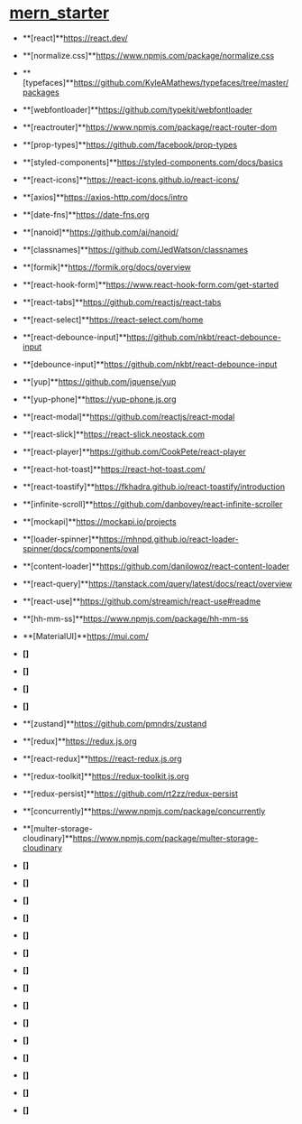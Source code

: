 # **[mern_starter](https://github.com/Belka-S/mern_starter)**

- **[react]**https://react.dev/
- **[normalize.css]**https://www.npmjs.com/package/normalize.css
- **[typefaces]**https://github.com/KyleAMathews/typefaces/tree/master/packages
- **[webfontloader]**https://github.com/typekit/webfontloader
- **[reactrouter]**https://www.npmjs.com/package/react-router-dom
- **[prop-types]**https://github.com/facebook/prop-types
- **[styled-components]**https://styled-components.com/docs/basics
- **[react-icons]**https://react-icons.github.io/react-icons/
- **[axios]**https://axios-http.com/docs/intro
- **[date-fns]**https://date-fns.org
- **[nanoid]**https://github.com/ai/nanoid/
- **[classnames]**https://github.com/JedWatson/classnames
- **[formik]**https://formik.org/docs/overview
- **[react-hook-form]**https://www.react-hook-form.com/get-started
- **[react-tabs]**https://github.com/reactjs/react-tabs
- **[react-select]**https://react-select.com/home
- **[react-debounce-input]**https://github.com/nkbt/react-debounce-input
- **[debounce-input]**https://github.com/nkbt/react-debounce-input
- **[yup]**https://github.com/jquense/yup
- **[yup-phone]**https://yup-phone.js.org
- **[react-modal]**https://github.com/reactjs/react-modal
- **[react-slick]**https://react-slick.neostack.com
- **[react-player]**https://github.com/CookPete/react-player
- **[react-hot-toast]**https://react-hot-toast.com/
- **[react-toastify]**https://fkhadra.github.io/react-toastify/introduction
- **[infinite-scroll]**https://github.com/danbovey/react-infinite-scroller
- **[mockapi]**https://mockapi.io/projects
- **[loader-spinner]**https://mhnpd.github.io/react-loader-spinner/docs/components/oval
- **[content-loader]**https://github.com/danilowoz/react-content-loader
- **[react-query]**https://tanstack.com/query/latest/docs/react/overview
- **[react-use]**https://github.com/streamich/react-use#readme
- **[hh-mm-ss]**https://www.npmjs.com/package/hh-mm-ss
- **[MaterialUI]**https://mui.com/
- **[]**
- **[]**
- **[]**
- **[]**
- **[zustand]**https://github.com/pmndrs/zustand
- **[redux]**https://redux.js.org
- **[react-redux]**https://react-redux.js.org
- **[redux-toolkit]**https://redux-toolkit.js.org
- **[redux-persist]**https://github.com/rt2zz/redux-persist
- **[concurrently]**https://www.npmjs.com/package/concurrently

- **[multer-storage-cloudinary]**https://www.npmjs.com/package/multer-storage-cloudinary
- **[]**
- **[]**
- **[]**
- **[]**
- **[]**
- **[]**
- **[]**
- **[]**
- **[]**
- **[]**
- **[]**
- **[]**
- **[]**
- **[]**
- **[]**

